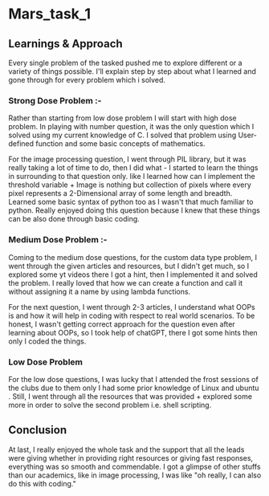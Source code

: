 # Mars_task_1


## Learnings & Approach

Every single problem of the tasked pushed me to explore different or a variety of things possible. 
I'll explain step by step about what I learned and gone through for every problem which i solved.

### Strong Dose Problem :-
Rather than starting from low dose problem I will start with high dose problem.
In playing with number question, it was the only question which I solved using my current knowledge of C.  I solved that problem using User-defined function and some basic concepts of mathematics.

For the image processing question, I went through PIL library, but it was really taking a lot of time to do, then I did what - I started to learn the things in surrounding to that question only. like I learned how can I implement the threshold variable + Image is nothing but collection of pixels where every pixel represents a 2-Dimensional array of some length and breadth. Learned some basic syntax of python too as I wasn't that much familiar to python. Really enjoyed doing this question because I knew that these things can be also done through basic coding.

### Medium Dose Problem :-

Coming to the medium dose questions, for the custom data type problem, I went through the given articles and resources, but I didn't get much, so I explored some yt videos there I got a hint, then I implemented it and solved the problem.  I really loved that how we can create a function and call it without assigning it a name by using lambda functions.

For the next question, I went through 2-3 articles, I understand what OOPs is and how it will help in coding with respect to real world scenarios. To be honest, I wasn't getting correct approach for the question even after learning about OOPs, so I took help of chatGPT, there I got some hints then only I coded the things.

### Low Dose Problem 

For the low dose questions, I was lucky that I attended the frost sessions of the clubs due to them only I had some prior knowledge of Linux and ubuntu . Still, I went through all the resources that was provided + explored some more in order to solve the second problem i.e. shell scripting.

## Conclusion

At last, I really enjoyed the whole task and the support that all the leads were giving whether in providing right resources or giving fast responses, everything was so smooth and commendable.
I got a glimpse of other stuffs than our academics, like in image processing, I was like "oh really, I can also do this with coding."
